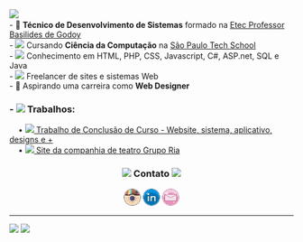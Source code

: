 <img width="495px" src="https://i.imgur.com/71Q0Fdq.jpg">
<div>
  - 🔭 <strong>Técnico de Desenvolvimento de Sistemas</strong> formado na <a href="https://basilides.com.br/">Etec Professor Basilides de Godoy</a> <br>
  - <img src="https://static.wikia.nocookie.net/terraria_gamepedia/images/f/f3/Book.png/revision/latest?cb=20200516200016&format=original" width="17px"> Cursando <strong>Ciência  da Computação</strong> na <a href="https://www.sptech.school/">São Paulo Tech School</a><br>
  - <img src="https://static.wikia.nocookie.net/terraria_gamepedia/images/5/5b/Daybloom_%28placed%29.png/revision/latest/scale-to-width-down/35?cb=20171130012635"> Conhecimento em HTML, PHP, CSS, Javascript, C#, ASP.net, SQL e Java <br>
  - <img src="https://static.wikia.nocookie.net/terraria_gamepedia/images/c/c4/Paintbrush.png/revision/latest?cb=20200516220138&format=original" width="18px"> Freelancer de sites e sistemas Web<br>
  - 🚀 Aspirando uma carreira como <strong>Web Designer</strong>
  <h3>- <img src="https://static.wikia.nocookie.net/terraria_gamepedia/images/1/12/Reforge.png/revision/latest?cb=20161017115112" width="18px"> Trabalhos:</h3>
  &nbsp&nbsp&nbsp&nbsp• <img src="https://static.wikia.nocookie.net/terraria_gamepedia/images/9/92/Emote_Party_Balloons.gif/revision/latest?cb=20200828151235"><a href="https://github.com/Golden-CompanyS"> Trabalho de Conclusão de Curso - Website, sistema, aplicativo, designs e +</a><br>
  &nbsp&nbsp&nbsp&nbsp• <img src="https://terraria.wiki.gg/images/a/a3/Emote_Emote_Happiness.gif"><a href="https://gruporia.com.br"> Site da companhia de teatro Grupo Ria</a><br>
  <div align="center">
   <h3>
     <img src= "https://static.wikia.nocookie.net/terraria_gamepedia/images/2/2b/Shellphone.png/revision/latest?cb=20220929232652&format=original" width="15px">
     Contato
     <img src= "https://static.wikia.nocookie.net/terraria_gamepedia/images/2/2b/Shellphone.png/revision/latest?cb=20220929232652&format=original" width="15px">    </h3>
   <a target="_blank" href="https://www.instagram.com/photos_by_guss/"><img width="30px" src="https://github.com/catawump/pixel-social-icons/blob/master/instagram.png"></a>
   <a target="_blank" href="https://www.linkedin.com/in/guspcastro"><img width="30px" src="https://github.com/catawump/pixel-social-icons/blob/master/linkedin.png"></a>
   <a target="_blank" href="mailto:gustavo.oito@hotmail.com"><img width="30px" src="https://github.com/catawump/pixel-social-icons/blob/master/email.png"></a>
 </div>
</div><hr>

<img src="https://github-readme-stats.vercel.app/api/wakatime?username=PearGus&theme=algolia&langs_count=8&layout=compact">

<img width="495px" src="https://i.imgur.com/yz7TyhL.jpg">

